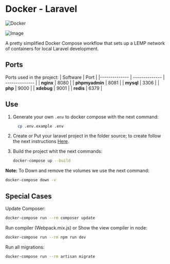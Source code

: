 # Docker - Laravel

![Docker](https://github.com/supermavster/docker-laravel-8/workflows/Docker/badge.svg)

![Image](https://repository-images.githubusercontent.com/309769351/1c0dfc80-1def-11eb-9e5c-641da3e3c9b4)

A pretty simplified Docker Compose workflow that sets up a LEMP network of containers for local Laravel development.

## Ports

Ports used in the project:
| Software  | Port   |
|-------------- | -------------- | -------------- |
| **nginx**    | 8080     |
| **phpmyadmin**    | 8081     |
| **mysql**    | 3306     |
| **php**    | 9000     |
| **xdebug**    | 9001     |
| **redis**    | 6379     |


## Use

1. Generate your own `.env` to docker compose with the next command:

    ```sh
      cp .env.example .env
    ```

2. Create or Put your laravel project in the folder source; to create follow the next instructions [Here](source/README.md).
3. Build the project whit the next commands:

    ```sh
    docker-compose up --build
    ```

**Note:** To Down and remove the volumes we use the next command:

```sh
docker-compose down -v
```

## Special Cases

Update Composer:

```sh
docker-compose run --rm composer update
```

Run compiler (Webpack.mix.js) or Show the view compiler in node:

```sh
docker-compose run --rm npm run dev
```

Run all migrations:

```sh
docker-compose run --rm artisan migrate
```
